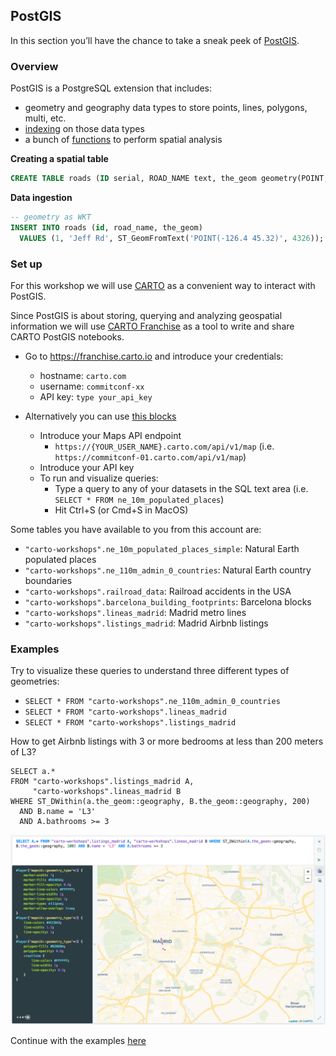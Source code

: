 ## PostGIS

In this section you’ll have the chance to take a sneak peek of [PostGIS](http://postgis.net/docs/).

### Overview

PostGIS is a PostgreSQL extension that includes:

- geometry and geography data types to store points, lines, polygons, multi, etc.
- [indexing](https://postgis.net/docs/using_postgis_dbmanagement.html#idm2246) on those data types
- a bunch of [functions](https://postgis.net/docs/reference.html) to perform spatial analysis

**Creating a spatial table**

```sql
CREATE TABLE roads (ID serial, ROAD_NAME text, the_geom geometry(POINT, 4326) );
```

**Data ingestion**

```sql
-- geometry as WKT
INSERT INTO roads (id, road_name, the_geom)
  VALUES (1, 'Jeff Rd', ST_GeomFromText('POINT(-126.4 45.32)', 4326));
```

### Set up

For this workshop we will use [CARTO](https://carto.com/) as a convenient way to interact with PostGIS.

Since PostGIS is about storing, querying and analyzing geospatial information we will use [CARTO Franchise](https://franchise.carto.io) as a tool to write and share CARTO PostGIS notebooks.

- Go to https://franchise.carto.io and introduce your credentials:
  - hostname: `carto.com`
  - username: `commitconf-xx`
  - API key: `type your_api_key`

- Alternatively you can use [this blocks](https://bl.ocks.org/rochoa/raw/4e67ec932e8bb6b17831e0f4a2e0e55d/)
  - Introduce your Maps API endpoint
    - `https://{YOUR_USER_NAME}.carto.com/api/v1/map` (i.e. `https://commitconf-01.carto.com/api/v1/map`)
  - Introduce your API key
  - To run and visualize queries:
    - Type a query to any of your datasets in the SQL text area (i.e. `SELECT * FROM ne_10m_populated_places`)
    - Hit Ctrl+S (or Cmd+S in MacOS)

Some tables you have available to you from this account are:

- `"carto-workshops".ne_10m_populated_places_simple`: Natural Earth populated places
- `"carto-workshops".ne_110m_admin_0_countries`: Natural Earth country boundaries
- `"carto-workshops".railroad_data`: Railroad accidents in the USA
- `"carto-workshops".barcelona_building_footprints`: Barcelona blocks
- `"carto-workshops".lineas_madrid`: Madrid metro lines
- `"carto-workshops".listings_madrid`: Madrid Airbnb listings

### Examples

Try to visualize these queries to understand three different types of geometries:

- `SELECT * FROM "carto-workshops".ne_110m_admin_0_countries`
- `SELECT * FROM "carto-workshops".lineas_madrid`
- `SELECT * FROM "carto-workshops".listings_madrid`

How to get Airbnb listings with 3 or more bedrooms at less than 200 meters of L3?

```
SELECT a.*
FROM "carto-workshops".listings_madrid A,
     "carto-workshops".lineas_madrid B
WHERE ST_DWithin(a.the_geom::geography, B.the_geom::geography, 200)
  AND B.name = 'L3'
  AND A.bathrooms >= 3
```

![](imgs/dwithin.png)

Continue with the examples [here](https://carto.com/help/working-with-data/spatial-sql/#sql-that-applies-to-all-geometries)
